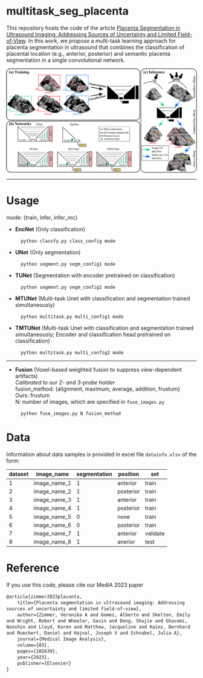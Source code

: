# multitask_seg_placenta

This repository hosts the code of the article [Placenta Segmentation in Ultrasound Imaging: Addressing Sources of Uncertainty and Limited Field-of-View](https://www.sciencedirect.com/science/article/pii/S1361841522002675). In this work, we propose a multi-task learning approach for placenta segmentation in ultrasound that combines the classification of placental location (e.g., anterior, posterior) and semantic placenta segmentation in a single convolutional network.

![Method overview!](framework.png "Method overview")

----

# Usage
mode: {train, infer, infer_mc}

- **EncNet** (Only classification)

        python classfy.py class_config mode

- **UNet** (Only segmentation)

        python segment.py segm_config1 mode

- **TUNet** (Segmentation with encoder pretrained on classification)

        python segment.py segm_config2 mode

- **MTUNet** (Multi-task Unet with classification and segmentation trained simultaneously)

        python multitask.py multi_config1 mode

- **TMTUNet** (Multi-task Unet with classification and segmentation trained simultaneously; Encoder and classification head pretrained on classification)

        python multitask.py multi_config2 mode

-----

- **Fusion** (Voxel-based weighted fusion to suppress view-dependent artifacts)  
*Calibrated to our 2- and 3-probe holder*   
fusion_method: {alignment, maximum, average, addition, frustum}  
Ours: frustum  
N: number of images, which are specified in <code>fuse_images.py</code>

        python fuse_images.py N fusion_method

# Data
Information about data samples is provided in excel file <code>datainfo.xlsx</code> of the form:

| dataset     | image_name | segmentation | position | set |
| ----------- | ---------- | ------------ | -------- | --- |
| 1 | image_name_1 | 1 | anterior | train |
| 2 | image_name_2 | 1 | posterior | train |
| 3 | image_name_3 | 1 | anterior | train |
| 4 | image_name_4 | 1 | posterior | train |
| 5 | image_name_5 | 0 | none | train |
| 6 | image_name_6 | 0 | posterior | train |
| 7 | image_name_7 | 1 | anterior | validate |
| 8 | image_name_8 | 1 | anerior | test |


# Reference
If you use this code, please cite our MedIA 2023 paper

    @article{zimmer2023placenta,
        title={Placenta segmentation in ultrasound imaging: Addressing sources of uncertainty and limited field-of-view},
        author={Zimmer, Veronika A and Gomez, Alberto and Skelton, Emily and Wright, Robert and Wheeler, Gavin and Deng, Shujie and Ghavami, Nooshin and Lloyd, Karen and Matthew, Jacqueline and Kainz, Bernhard and Rueckert, Daniel and Hajnal, Joseph V and Schnabel, Julia A},
        journal={Medical Image Analysis},
        volume={83},
        pages={102639},
        year={2023},
        publisher={Elsevier}
    }

